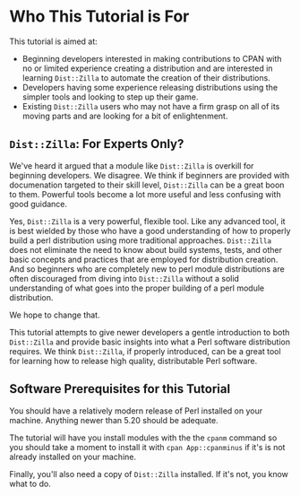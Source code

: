 # Who This Tutorial is For

This tutorial is aimed at:

* Beginning developers interested in making contributions to CPAN with no or
  limited experience creating a distribution and are interested in learning
  `Dist::Zilla` to automate the creation of their distributions.
* Developers having some experience releasing distributions using the simpler
  tools and looking to step up their game.
* Existing `Dist::Zilla` users who may not have a firm grasp on all of its
  moving parts and are looking for a bit of enlightenment.

## `Dist::Zilla`: For Experts Only?

We've heard it argued that a module like `Dist::Zilla` is overkill for beginning
developers. We disagree. We think if beginners are provided with documenation
targeted to their skill level, `Dist::Zilla` can be a great boon to them.
Powerful tools become a lot more useful and less confusing with good guidance.

Yes, `Dist::Zilla` is a very powerful, flexible tool. Like any advanced tool, it
is best wielded by those who have a good understanding of how to properly build
a perl distribution using more traditional approaches. `Dist::Zilla` does not
eliminate the need to know about build systems, tests, and other basic concepts
and practices that are employed for distribution creation. And so beginners who
are completely new to perl module distributions are often discouraged from
diving into `Dist::Zilla` without a solid understanding of what goes into the
proper building of a perl module distribution.

We hope to change that.

This tutorial attempts to give newer developers a gentle introduction to both
`Dist::Zilla` and provide basic insights into what a Perl software distribution
requires. We think `Dist::Zilla`, if properly introduced, can be a great tool
for learning how to release high quality, distributable Perl software.

## Software Prerequisites for this Tutorial

You should have a relatively modern release of Perl installed on your machine.
Anything newer than 5.20 should be adequate.

The tutorial will have you install modules with the the `cpanm` command so you
should take a moment to install it with `cpan App::cpanminus` if it's is not
already installed on your machine.

Finally, you'll also need a copy of `Dist::Zilla` installed. If it's not, you
know what to do.
